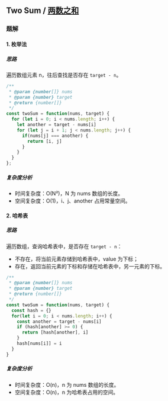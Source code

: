 ## Two Sum / [两数之和](https://leetcode-cn.com/problems/two-sum/)

### 题解
#### 1. 枚举法
##### 思路
遍历数组元素 n，往后查找是否存在 `target - n`。

```js
/**
 * @param {number[]} nums
 * @param {number} target
 * @return {number[]}
 */
const twoSum = function(nums, target) {
  for (let i = 0; i < nums.length; i++) {
    let another = target - nums[i]
    for (let j = i + 1; j < nums.length; j++) {
      if(nums[j] === another) {
        return [i, j]
      } 
    }
  }
};
```


##### 复杂度分析
+ 时间复杂度：O(N²)，N 为 nums 数组的长度。
+ 空间复杂度：O(1)，i、j、another 占用常量空间。

#### 2. 哈希表
##### 思路
遍历数组，查询哈希表中，是否存在 `target - n`：
+ 不存在，将当前元素存储到哈希表中，value 为下标；
+ 存在，返回当前元素的下标和存储在哈希表中，另一元素的下标。

```js
/**
 * @param {number[]} nums
 * @param {number} target
 * @return {number[]}
 */
const twoSum = function(nums, target) {
  const hash = {}
  for(let i = 0; i < nums.length; i++) {
    const another = target - nums[i]
    if (hash[another] >= 0) {
      return [hash[another], i]
    }
    hash[nums[i]] = i
  }
}
```

##### 复杂度分析
+ 时间复杂度：O(n)，n 为 nums 数组的长度。
+ 空间复杂度：O(n)，n 为哈希表占用的空间。